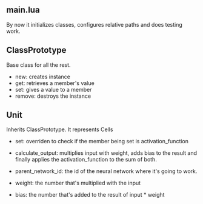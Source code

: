 ## main.lua
By now it initializes classes, configures relative paths and does testing work.

## ClassPrototype
Base class for all the rest.
* new: creates instance
* get: retrieves a member's value
* set: gives a value to a member
* remove: destroys the instance

## Unit
Inherits ClassPrototype. It represents Cells
* set: overriden to check if the member being set is activation_function
* calculate_output: multiplies input with weight, adds bias to the result and finally applies the activation_function to the sum of both.

* parent_network_id: the id of the neural network where it's going to work.
* weight: the number that's multiplied with the input
* bias: the number that's added to the result of input * weight